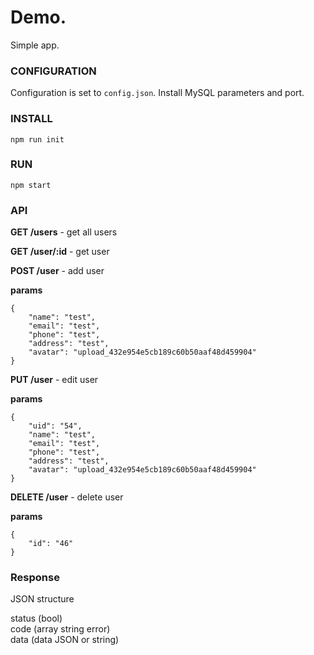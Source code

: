 # Demo.

Simple app.

### CONFIGURATION

Configuration is set to `config.json`.
Install MySQL parameters and port.

### INSTALL

```
npm run init
```

### RUN

```
npm start
```

### API

**GET /users** - get all users

**GET /user/:id** - get user

**POST /user** - add user

__params__  

```
{
    "name": "test",
    "email": "test",
    "phone": "test",
    "address": "test",
    "avatar": "upload_432e954e5cb189c60b50aaf48d459904"
}
```

**PUT /user** - edit user

__params__  

```
{
    "uid": "54",
    "name": "test",
    "email": "test",
    "phone": "test",
    "address": "test",
    "avatar": "upload_432e954e5cb189c60b50aaf48d459904"
}
```

**DELETE /user** - delete user

__params__  

```
{
    "id": "46"
}
```

### Response

JSON structure

status (bool)  
code (array string error)  
data (data JSON or string)  
